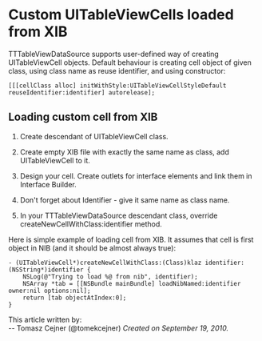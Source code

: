 
Custom UITableViewCells loaded from XIB
=======================================

TTTableViewDataSource supports user-defined way of creating UITableViewCell objects.
Default behaviour is creating cell object of given class, using class name as reuse identifier,
and using constructor:

	[[[cellClass alloc] initWithStyle:UITableViewCellStyleDefault reuseIdentifier:identifier] autorelease];

Loading custom cell from XIB
----------------------------

   1. Create descendant of UITableViewCell class.

   2. Create empty XIB file with exactly the same name as class, add UITableViewCell to it.

   3. Design your cell. Create outlets for interface elements and link them in Interface Builder.

   4. Don't forget about Identifier - give it same name as class name.

   5. In your TTTableViewDataSource descendant class, override createNewCellWithClass:identifier method.

Here is simple example of loading cell from XIB. It assumes that cell is first object in NIB (and it should be almost always true):

	- (UITableViewCell*)createNewCellWithClass:(Class)klaz identifier:(NSString*)identifier {
	    NSLog(@"Trying to load %@ from nib", identifier);
	    NSArray *tab = [[NSBundle mainBundle] loadNibNamed:identifier owner:nil options:nil];
	    return [tab objectAtIndex:0];
	}
	
      





This article written by:  
-- Tomasz Cejner (@tomekcejner) *Created on September 19, 2010.*